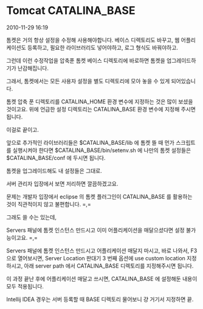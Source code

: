 # Tomcat CATALINA_BASE

2010-11-29 16:19

톰켓은 거의 항상 설정을 수정해 사용해야합니다.
베이스 디렉토리도 바꾸고, 웹 어플리케이션도 등록하고, 필요한 라이브러리도 넣어야하고, 로그 형식도 바꿔야하고.

그런데 이런 수정작업을 압축푼 톰켓 베이스 디렉토리에 바로하면
톰켓을 업그레이드하기가 난감해집니다.

그래서, 톰켓에서는 모든 사용자 설정을 별도 디렉토리에 모아 놓을 수 있게 되어있습니다.

톰켓 압축 푼 디렉토리를 CATALINA_HOME 환경 변수에 지정하는 것은 많이 보셨을 것이고요.
위에 언급한 설정 디렉토리는 CATALINA_BASE 환경 변수에 지정해 주시면 됩니다.

이걸로 끝이고.

앞으로 추가적인 라이브러리들은 $CATALINA_BASE/lib 에
톰켓 뜰 때 먼가 스크립트를 실행시켜야 한다면 $CATALINA_BASE/bin/setenv.sh 에
나만의 톰켓 설정들은 $CATALINA_BASE/conf 에
두시면 됩니다.

톰켓을 업그레이드해도 내 설정들은 그대로.

서버 관리자 입장에서 보면 저리하면 깔끔하겠고요.

문제는 개발자 입장에서 eclipse 의 톰켓 플러그인이
CATALINA_BASE 를 활용하는 것이 직관적이지 않고 불편합니다. =,=

그래도 쓸 수는 있는데,

Servers 패널에 톰켓 인스턴스 만드시고 이미 어플리케이션을 매달으셨다면 설정 불가능이고요. =,=

Servers 패널에 톰켓 인스턴스 만드시고 어플리케이션 매달지 마시고, 바로 나와서,
F3 으로 열어보시면, Server Location 판대기 3 번째 옵션에 use custom location 지정하시고,
아래 server path 에서 CATALINA_BASE 디렉토리를 지정해주시면 됩니다.

이 과정 끝난 후에 어플리케이션 매달고 쓰시면,
CATALINA_BASE 에 설정해둔 내용이 모두 적용됩니다.

Intellij IDEA 경우는 서버 등록할 때 BASE 디렉토리 물어보니 걍 거기서 지정하면 끝.
